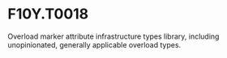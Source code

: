 # F10Y.T0018
Overload marker attribute infrastructure types library, including unopinionated, generally applicable overload types.
